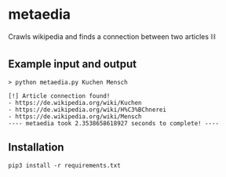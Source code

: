 # metaedia
Crawls wikipedia and finds a connection between two articles ⛓️

## Example input and output
```
> python metaedia.py Kuchen Mensch

[!] Article connection found!
- https://de.wikipedia.org/wiki/Kuchen
- https://de.wikipedia.org/wiki/H%C3%BChnerei
- https://de.wikipedia.org/wiki/Mensch
---- metaedia took 2.3538658618927 seconds to complete! ----
```

## Installation

```
pip3 install -r requirements.txt
```